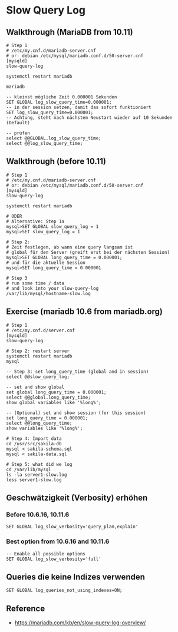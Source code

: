 # Slow Query Log 

## Walkthrough (MariaDB from 10.11) 

```
# Step 1
# /etc/my.cnf.d/mariadb-server.cnf 
# or: debian /etc/mysql/mariadb.conf.d/50-server.cnf 
[mysqld]
slow-query-log 
```

```
systemctl restart mariadb
```

```
mariadb 
```

```
-- kleinst mögliche Zeit 0.000001 Sekunden
SET GLOBAL log_slow_query_time=0.000001;
-- in der session setzen, damit das sofort funktioniert
SET log_slow_query_time=0.000001;
-- Achtung, steht nach nächstem Neustart wieder auf 10 Sekunden (Default)
```

```
-- prüfen
select @@GLOBAL.log_slow_query_time;
select @@log_slow_query_time;
```

## Walkthrough (before 10.11) 

```
# Step 1
# /etc/my.cnf.d/mariadb-server.cnf 
# or: debian /etc/mysql/mariadb.conf.d/50-server.cnf 
[mysqld]
slow-query-log 
```

```
systemctl restart mariadb
```

```
# ODER
# Alternative: Step 1a
mysql>SET GLOBAL slow_query_log = 1 
mysql>SET slow_query_log = 1 
```

```
# Step 2: 
# Zeit festlegen, ab wann eine query langsam ist
# global für den Server (greift erst bei der nächsten Session) 
mysql>SET GLOBAL long_query_time = 0.000001;
# und für die aktuelle Session
mysql>SET long_query_time = 0.000001
```

```
# Step 3
# run some time / data
# and look into your slow-query-log 
/var/lib/mysql/hostname-slow.log 
```

## Exercise (mariadb 10.6 from mariadb.org) 

```
# Step 1
# /etc/my.cnf.d/server.cnf 
[mysqld]
slow-query-log 
```

```
# Step 2: restart server
systemctl restart mariadb
mysql
```

```
-- Step 3: set long_query_time (global and in session)
select @@slow_query_log;

-- set and show global 
set global long_query_time = 0.000001;
select @@global.long_query_time;
show global variables like '%long%';

-- (Optional) set and show session (for this session)
set long_query_time = 0.000001;
select @@long_query_time;
show variables like '%long%';

```

```
# Step 4: Import data
cd /usr/src/sakila-db
mysql < sakila-schema.sql
mysql < sakila-data.sql
```

```
# Step 5: what did we log
cd /var/lib/mysql
ls -la server1-slow.log 
less server1-slow.log 
```

## Geschwätzigkeit (Verbosity) erhöhen 

### Before 10.6.16, 10.11.6 

```
SET GLOBAL log_slow_verbosity='query_plan,explain'
```

### Best option from 10.6.16 and 10.11.6 

```
-- Enable all possible options
SET GLOBAL log_slow_verbosity='full'
```

## Queries die keine Indizes verwenden 

```
SET GLOBAL log_queries_not_using_indexes=ON;
```


## Reference 

  * https://mariadb.com/kb/en/slow-query-log-overview/


